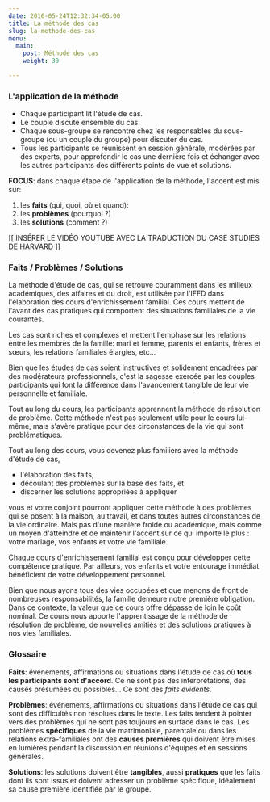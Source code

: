 ```yaml
---
date: 2016-05-24T12:32:34-05:00
title: La méthode des cas
slug: la-methode-des-cas
menu:
  main:
    post: Méthode des cas
    weight: 30

---
```


### L'application de la méthode

* Chaque participant lit l'étude de cas.
* Le couple discute ensemble du cas.
* Chaque sous-groupe se rencontre chez les responsables du sous-groupe (ou un couple du groupe) pour discuter du cas.
* Tous les participants se réunissent en session générale, modérées par des experts, pour approfondir le cas une dernière fois et échanger avec les autres participants des différents points de vue et solutions.

**FOCUS**: dans chaque étape de l'application de la méthode, l'accent est mis sur:

1. les **faits** (qui, quoi, où et quand):
2. les **problèmes** (pourquoi ?)
3. les **solutions** (comment ?)

[[ INSÉRER LE VIDÉO YOUTUBE AVEC LA TRADUCTION DU CASE STUDIES DE HARVARD ]]


### Faits / Problèmes / Solutions


La méthode d'étude de cas, qui se retrouve couramment dans les milieux académiques, des affaires et du droit, est utilisée par l'IFFD dans l'élaboration des cours d'enrichissement familial. Ces cours mettent de l'avant des cas pratiques qui comportent des situations familiales de la vie courantes.

Les cas sont riches et complexes et mettent l'emphase sur les relations entre les membres de la famille: mari et femme, parents et enfants, frères et sœurs, les relations familiales élargies, etc…

Bien que les études de cas soient instructives et solidement encadrées par des modérateurs professionnels, c'est la sagesse exercée par les couples participants qui font la différence dans l'avancement tangible de leur vie personnelle et familiale.

Tout au long du cours, les participants apprennent la méthode de résolution de problème. Cette méthode n'est pas seulement utile pour le cours lui-même, mais s'avère pratique pour des circonstances de la vie qui sont problématiques.

Tout au long des cours, vous devenez plus familiers avec la méthode d'étude de cas,

* l'élaboration des faits,
* découlant des problèmes sur la base des faits, et
* discerner les solutions appropriées à appliquer

vous et votre conjoint pourront appliquer cette méthode à des problèmes qui se posent à la maison, au travail, et dans toutes autres circonstances de la vie ordinaire. Mais pas d'une manière froide ou académique, mais comme un moyen d'atteindre et de maintenir l'accent sur ce qui importe le plus : votre mariage, vos enfants et votre vie familiale.

Chaque cours d'enrichissement familial est conçu pour développer cette compétence pratique. Par ailleurs, vos enfants et votre entourage immédiat bénéficient de votre développement personnel.

Bien que nous ayons tous des vies occupées et que menons de front de nombreuses responsabilités, la famille demeure notre première obligation. Dans ce contexte, la valeur que ce cours offre dépasse de loin le coût nominal. Ce cours nous apporte l'apprentissage de la méthode de résolution de problème, de nouvelles amitiés et des solutions pratiques à nos vies familiales.

### Glossaire

**Faits**: événements, affirmations ou situations dans l'étude de cas où **tous les participants sont d'accord**. Ce ne sont pas des interprétations, des causes présumées ou possibles… Ce sont des *faits évidents*.

**Problèmes**: événements, affirmations ou situations dans l'étude de cas qui sont des difficultés non résolues dans le texte. Les faits tendent à pointer vers des problèmes qui ne sont pas toujours en surface dans le cas. Les problèmes **spécifiques** de la vie matrimoniale, parentale ou dans les relations extra-familiales ont des **causes premières** qui doivent être mises en lumières pendant la discussion en réunions d'équipes et en sessions générales.

**Solutions**: les solutions doivent être **tangibles**, aussi **pratiques** que les faits dont ils sont issus et doivent adresser un problème spécifique, idéalement sa cause première identifiée par le groupe.
